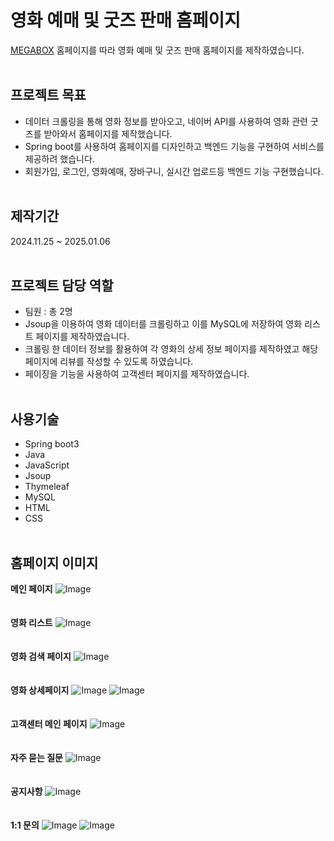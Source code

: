 # 영화 예매 및 굿즈 판매 홈페이지
[MEGABOX](https://www.megabox.co.kr/?NaPm=ct%3Dm9zn011t%7Cci%3Dcheckout%7Ctr%3Dds%7Ctrx%3Dnull%7Chk%3Dda178c1814fed8dbb20714e5f5a716b44f7a913b) 홈페이지를 따라 영화 예매 및 굿즈 판매 홈페이지를 제작하였습니다.
<br><br>
## 프로젝트 목표
- 데이터 크롤링을 통해 영화 정보를 받아오고, 네이버 API를 사용하여 영화 관련 굿즈를 받아와서 홈페이지를 제작했습니다.
- Spring boot를 사용하여 홈페이지를 디자인하고 백엔드 기능을 구현하여 서비스를 제공하려 했습니다.
- 회원가입, 로그인, 영화예매, 장바구니, 실시간 업로드등 백엔드 기능 구현했습니다. 
<br><br>
## 제작기간
2024.11.25 ~ 2025.01.06
<br><br>
## 프로젝트 담당 역할
- 팀원 : 총 2명
- Jsoup을 이용하여 영화 데이터를 크롤링하고 이를 MySQL에 저장하여 영화 리스트 페이지를 제작하였습니다.
- 크롤링 한 데이터 정보를 활용하여 각 영화의 상세 정보 페이지를 제작하였고 해당 페이지에 리뷰를 작성할 수 있도록 하였습니다.
- 페이징을 기능을 사용하여 고객센터 페이지를 제작하였습니다.
<br><br>
## 사용기술
- Spring boot3
- Java
- JavaScript
- Jsoup
- Thymeleaf
- MySQL
- HTML
- CSS
<br><br>
## 홈페이지 이미지

**메인 페이지**
![Image](https://github.com/user-attachments/assets/281ecc57-cee7-4b0d-8d65-ebbcb83ab734)
<br><br><br>
**영화 리스트**
![Image](https://github.com/user-attachments/assets/46346ee7-c5bb-48c6-a1eb-26db28f9adbc)
<br><br><br>
**영화 검색 페이지**
![Image](https://github.com/user-attachments/assets/6a6f0496-f72e-453e-8843-ee4e7b5ab490)
<br><br><br>
**영화 상세페이지**
![Image](https://github.com/user-attachments/assets/267205b7-22de-4148-a3d8-2fdf558782c0)
![Image](https://github.com/user-attachments/assets/35c69af6-667c-4418-9b23-e2da037d7d89)
<br><br><br>
**고객센터 메인 페이지**
![Image](https://github.com/user-attachments/assets/eba5955e-7dfe-4553-94a7-f5e456b5235d)
<br><br><br>
**자주 묻는 질문**
![Image](https://github.com/user-attachments/assets/723999be-f9af-42ec-b6c2-c16196b01b40)
<br><br><br>
**공지사항**
![Image](https://github.com/user-attachments/assets/56341364-16f4-4cb2-a3df-5dc1a790b5cf)
<br><br><br>
**1:1 문의**
![Image](https://github.com/user-attachments/assets/2b93ca77-b011-4871-a248-d08d1be818a8)
![Image](https://github.com/user-attachments/assets/ffdd9081-e0ec-4e20-b383-a0a38ab668c6)
